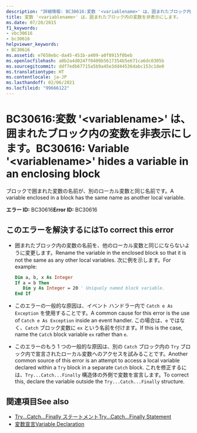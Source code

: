 ```yaml
---
description: "詳細情報: BC30616:変数 '<variablename>' は、囲まれたブロック内の変数を非表示にします。"
title: 変数 '<variablename>' は、囲まれたブロック内の変数を非表示にします。
ms.date: 07/20/2015
f1_keywords:
- vbc30616
- bc30616
helpviewer_keywords:
- BC30616
ms.assetid: e7658ebc-da45-451b-a409-a0f8915f0beb
ms.openlocfilehash: a0b2a4d024ff0409b5617354b5e671ca6dc0305b
ms.sourcegitcommit: ddf7edb67715a5b9a45e3dd44536dabc153c1de0
ms.translationtype: HT
ms.contentlocale: ja-JP
ms.lasthandoff: 02/06/2021
ms.locfileid: "99666122"
---
```

# <a name="bc30616-variable-variablename-hides-a-variable-in-an-enclosing-block"></a><span data-ttu-id="cf36a-103">BC30616:変数 '\<variablename>' は、囲まれたブロック内の変数を非表示にします。</span><span class="sxs-lookup"><span data-stu-id="cf36a-103">BC30616: Variable '\<variablename>' hides a variable in an enclosing block</span></span>

<span data-ttu-id="cf36a-104">ブロックで囲まれた変数の名前が、別のローカル変数と同じ名前です。</span><span class="sxs-lookup"><span data-stu-id="cf36a-104">A variable enclosed in a block has the same name as another local variable.</span></span>

 <span data-ttu-id="cf36a-105">**エラー ID:** BC30616</span><span class="sxs-lookup"><span data-stu-id="cf36a-105">**Error ID:** BC30616</span></span>

## <a name="to-correct-this-error"></a><span data-ttu-id="cf36a-106">このエラーを解決するには</span><span class="sxs-lookup"><span data-stu-id="cf36a-106">To correct this error</span></span>

- <span data-ttu-id="cf36a-107">囲まれたブロック内の変数の名前を、他のローカル変数と同じにならないように変更します。</span><span class="sxs-lookup"><span data-stu-id="cf36a-107">Rename the variable in the enclosed block so that it is not the same as any other local variables.</span></span> <span data-ttu-id="cf36a-108">次に例を示します。</span><span class="sxs-lookup"><span data-stu-id="cf36a-108">For example:</span></span>

    ```vb
    Dim a, b, x As Integer
    If a = b Then
       Dim y As Integer = 20 ' Uniquely named block variable.
    End If
    ```

- <span data-ttu-id="cf36a-109">このエラーの一般的な原因は、イベント ハンドラー内で `Catch e As Exception` を使用することです。</span><span class="sxs-lookup"><span data-stu-id="cf36a-109">A common cause for this error is the use of `Catch e As Exception` inside an event handler.</span></span> <span data-ttu-id="cf36a-110">この場合は、`e` ではなく、`Catch` ブロック変数に `ex` という名前を付けます。</span><span class="sxs-lookup"><span data-stu-id="cf36a-110">If this is the case, name the `Catch` block variable `ex` rather than `e`.</span></span>

- <span data-ttu-id="cf36a-111">このエラーのもう 1 つの一般的な原因は、別の `Catch` ブロック内の `Try` ブロック内で宣言されたローカル変数へのアクセスを試みることです。</span><span class="sxs-lookup"><span data-stu-id="cf36a-111">Another common source of this error is an attempt to access a local variable declared within a `Try` block in a separate `Catch` block.</span></span> <span data-ttu-id="cf36a-112">これを修正するには、`Try...Catch...Finally` 構造体の外側で変数を宣言します。</span><span class="sxs-lookup"><span data-stu-id="cf36a-112">To correct this, declare the variable outside the `Try...Catch...Finally` structure.</span></span>

## <a name="see-also"></a><span data-ttu-id="cf36a-113">関連項目</span><span class="sxs-lookup"><span data-stu-id="cf36a-113">See also</span></span>

- [<span data-ttu-id="cf36a-114">Try...Catch...Finally ステートメント</span><span class="sxs-lookup"><span data-stu-id="cf36a-114">Try...Catch...Finally Statement</span></span>](../statements/try-catch-finally-statement.md)
- [<span data-ttu-id="cf36a-115">変数宣言</span><span class="sxs-lookup"><span data-stu-id="cf36a-115">Variable Declaration</span></span>](../../programming-guide/language-features/variables/variable-declaration.md)
